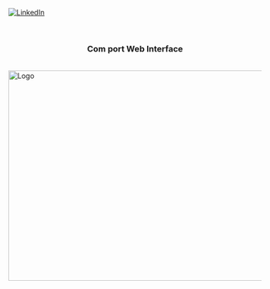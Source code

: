 [linkedin-shield]: https://img.shields.io/badge/-LinkedIn-black.svg?style=flat-square&logo=linkedin&colorB=555
[linkedin-url]: https://linkedin.com/in/boraciner
[![LinkedIn][linkedin-shield]][linkedin-url]



<!-- PROJECT LOGO -->
<br />
<p align="center">
  <h3 align="center">Com port Web Interface</h3>
  <br />
  <img src="src/advert/myGif.gif" alt="Logo" width="1851" height="418"/>
</p>

